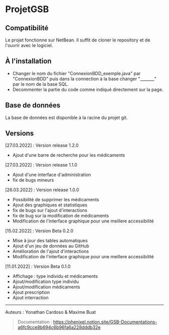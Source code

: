 # ProjetGSB

## Compatibilité
Le projet fonctionne sur NetBean. Il suffit de cloner le repository et de l'ouvrir avec le logiciel.
## À l'installation
- Changer le nom du fichier "ConnexionBDD_exemple.java" par "ConnexionBDD" puis dans la connection à la base changer "_______" par le nom de la base SQL.
- Decommenter la partie du code comme indiqué directement sur la page.
## Base de données
La base de données est disponible à la racine du projet git.

## Versions
[27.03.2022] : Version release 1.2.0
- Ajout d'une barre de recherche pour les médicaments

[27.03.2022] : Version release 1.1.0
- Ajout d'une interface d'administration
- fix de bugs mineurs

[26.03.2022] : Version release 1.0.0
- Possibilité de supprimer les médicaments
- Ajout des graphiques et statistiques
- fix de bugs sur l'ajout d'interactions
- fix de bug sur la modification de médicaments
- Modification de l'interface graphique pour une meillere accessibilité

[15.02.2022] : Version Beta 0.2.0
- Mise à jour des tables automatiques
- Ajout d'un jeu de données au GitHub
- Amélioration de l'ajout d'interactions
- Modification de l'interface graphique pour une meillere accessibilité

[11.01.2022] : Version Beta 0.1.0
- Affichage : type individu et médicaments
- Ajout/modification type individu
- Ajout/modification médicaments
- Ajout prescription
- Ajout interraction

___
Auteurs : Yonathan Cardoso & Maxime Buat

> Documentation : https://phenixel.notion.site/GSB-Documentations-a6fc9cce8b694c6b96fa6a228dddb32e
